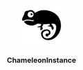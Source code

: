 <p align="center"><img src=".github/chameleon.png" height="90" alt="Project Logo"></p>
<h3 align="center">ChameleonInstance</h3>
